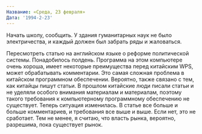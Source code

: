 ```yaml
---
Название: «Среда, 23 февраля»
Дата: '1994-2-23'
---
```

Начать школу, сообщить. У здания гуманитарных наук не было электричества, и каждый должен был забрать ряды и жаловаться.

Пересмотреть статью на английском языке о реформе политической системы. Понадобилось полдень. Программа на этом компьютере очень хороша, имеет некоторые преимущества перед китайским WPS, может обрабатывать комментарии. Это самая сложная проблема в китайском программном обеспечении. Вероятно, также связано с тем, как китайцы пишут статьи. В прошлом китайские люди писали статьи и не уделяли особого внимания материалам и материалам, поэтому такого требования к компьютерному программному обеспечению не существует. Теперь ситуация изменилась. В статье все больше и больше комментариев, и требования все выше и выше. Если нет, это не сработает. Тем не менее, я считаю, что власть рынка, вероятно, разрешима, пока существует рынок.